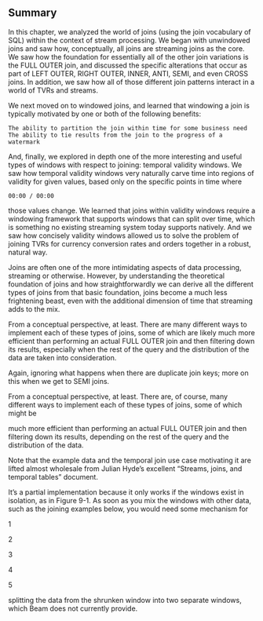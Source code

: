  ## Summary

In this chapter, we analyzed the world of joins (using the join vocabulary of
SQL) within the context of stream processing. We began with unwindowed
joins and saw how, conceptually, all joins are streaming joins as the core. We
saw how the foundation for essentially all of the other join variations is the
FULL OUTER join, and discussed the specific alterations that occur as part of
LEFT OUTER, RIGHT OUTER, INNER, ANTI, SEMI, and even CROSS joins. In
addition, we saw how all of those different join patterns interact in a world of
TVRs and streams.

We next moved on to windowed joins, and learned that windowing a join is
typically motivated by one or both of the following benefits:

```
The ability to partition the join within time for some business need
The ability to tie results from the join to the progress of a watermark
```
And, finally, we explored in depth one of the more interesting and useful
types of windows with respect to joining: temporal validity windows. We
saw how temporal validity windows very naturally carve time into regions of
validity for given values, based only on the specific points in time where

```
00:00 / 00:00
```

those values change. We learned that joins within validity windows require a
windowing framework that supports windows that can split over time, which
is something no existing streaming system today supports natively. And we
saw how concisely validity windows allowed us to solve the problem of
joining TVRs for currency conversion rates and orders together in a robust,
natural way.

Joins are often one of the more intimidating aspects of data processing,
streaming or otherwise. However, by understanding the theoretical
foundation of joins and how straightforwardly we can derive all the different
types of joins from that basic foundation, joins become a much less
frightening beast, even with the additional dimension of time that streaming
adds to the mix.

From a conceptual perspective, at least. There are many different ways to
implement each of these types of joins, some of which are likely much more
efficient than performing an actual FULL OUTER join and then filtering down
its results, especially when the rest of the query and the distribution of the
data are taken into consideration.

Again, ignoring what happens when there are duplicate join keys; more on
this when we get to SEMI joins.

From a conceptual perspective, at least. There are, of course, many different
ways to implement each of these types of joins, some of which might be

much more efficient than performing an actual FULL OUTER join and then
filtering down its results, depending on the rest of the query and the
distribution of the data.

Note that the example data and the temporal join use case motivating it are
lifted almost wholesale from Julian Hyde’s excellent “Streams, joins, and
temporal tables” document.

It’s a partial implementation because it only works if the windows exist in
isolation, as in Figure 9-1. As soon as you mix the windows with other data,
such as the joining examples below, you would need some mechanism for

1

2

3

4

5


splitting the data from the shrunken window into two separate windows,
which Beam does not currently provide.



